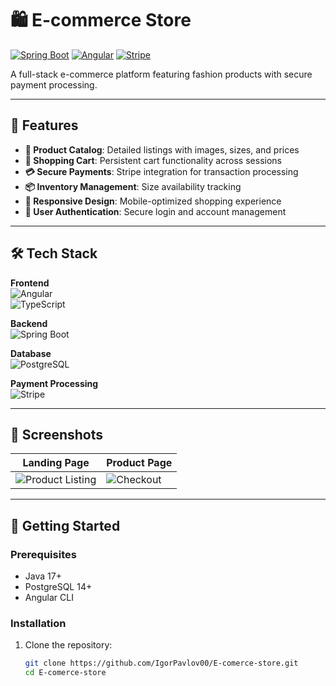 # 🛍️ E-commerce Store  

[![Spring Boot](https://img.shields.io/badge/Spring_Boot-6DB33F?style=flat&logo=spring&logoColor=white)](https://spring.io/)
[![Angular](https://img.shields.io/badge/Angular-DD0031?style=flat&logo=angular&logoColor=white)](https://angular.io/)
[![Stripe](https://img.shields.io/badge/Stripe-008CDD?style=flat&logo=stripe&logoColor=white)](https://stripe.com/)

A full-stack e-commerce platform featuring fashion products with secure payment processing.

---

## 🌟 Features  
- **👟 Product Catalog**: Detailed listings with images, sizes, and prices  
- **🛒 Shopping Cart**: Persistent cart functionality across sessions  
- **💳 Secure Payments**: Stripe integration for transaction processing  
- **📦 Inventory Management**: Size availability tracking  
- **📱 Responsive Design**: Mobile-optimized shopping experience  
- **🔐 User Authentication**: Secure login and account management  

---

## 🛠️ Tech Stack  
**Frontend**  
![Angular](https://img.shields.io/badge/Angular-DD0031?style=flat&logo=angular&logoColor=white)  
![TypeScript](https://img.shields.io/badge/TypeScript-3178C6?style=flat&logo=typescript&logoColor=white)  

**Backend**  
![Spring Boot](https://img.shields.io/badge/Spring_Boot-6DB33F?style=flat&logo=spring&logoColor=white)  

**Database**  
![PostgreSQL](https://img.shields.io/badge/PostgreSQL-4169E1?style=flat&logo=postgresql&logoColor=white)  

**Payment Processing**  
![Stripe](https://img.shields.io/badge/Stripe-008CDD?style=flat&logo=stripe&logoColor=white)  

---

## 📸 Screenshots  
| Landing Page | Product Page |  
|-----------------|---------------|  
| ![Product Listing](https://github.com/IgorPavlov00/E-comerce-store/assets/103071674/2f53a6d0-949a-4b80-abd8-27701c5d96b8) | ![Checkout](https://github.com/IgorPavlov00/E-comerce-store/assets/103071674/ea9564d5-14e8-423c-a2e9-7b3d5794fbac) |  

---

## 🏁 Getting Started  

### Prerequisites  
- Java 17+  
- PostgreSQL 14+  
- Angular CLI  

### Installation  
1. Clone the repository:  
   ```bash  
   git clone https://github.com/IgorPavlov00/E-comerce-store.git  
   cd E-comerce-store  
